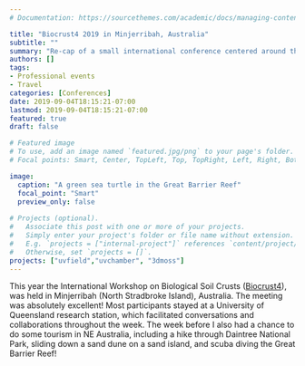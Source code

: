 ```yaml
---
# Documentation: https://sourcethemes.com/academic/docs/managing-content/

title: "Biocrust4 2019 in Minjerribah, Australia"
subtitle: ""
summary: "Re-cap of a small international conference centered around the study of biological soil crusts and their organisms."
authors: []
tags: 
- Professional events
- Travel
categories: [Conferences]
date: 2019-09-04T18:15:21-07:00
lastmod: 2019-09-04T18:15:21-07:00
featured: true
draft: false

# Featured image
# To use, add an image named `featured.jpg/png` to your page's folder.
# Focal points: Smart, Center, TopLeft, Top, TopRight, Left, Right, BottomLeft, Bottom, BottomRight.

image: 
  caption: "A green sea turtle in the Great Barrier Reef"
  focal_point: "Smart"
  preview_only: false
  
# Projects (optional).
#   Associate this post with one or more of your projects.
#   Simply enter your project's folder or file name without extension.
#   E.g. `projects = ["internal-project"]` references `content/project/deep-learning/index.md`.
#   Otherwise, set `projects = []`.
projects: ["uvfield","uvchamber", "3dmoss"]
---
```


This year the International Workshop on Biological Soil Crusts (<a href="https://agriculture.uq.edu.au/event/biocrust4" target="_blank">Biocrust4</a>), was held in Minjerribah (North Stradbroke Island), Australia. The meeting was absolutely excellent! Most participants stayed at a University of Queensland research station, which facilitated conversations and collaborations throughout the week. The week before I also had a chance to do some tourism in NE Australia, including a hike through Daintree National Park, sliding down a sand dune on a sand island, and scuba diving the Great Barrier Reef!


